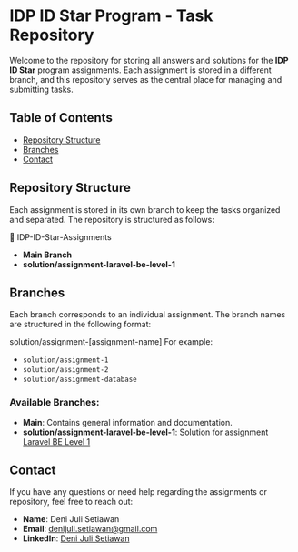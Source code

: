 # IDP ID Star Program - Task Repository

Welcome to the repository for storing all answers and solutions for the **IDP ID Star** program assignments. Each assignment is stored in a different branch, and this repository serves as the central place for managing and submitting tasks.

## Table of Contents

- [Repository Structure](#repository-structure)
- [Branches](#branches)
- [Contact](#contact)

## Repository Structure

Each assignment is stored in its own branch to keep the tasks organized and separated. The repository is structured as follows:

📂 IDP-ID-Star-Assignments

- **Main Branch**
- **solution/assignment-laravel-be-level-1**

## Branches

Each branch corresponds to an individual assignment. The branch names are structured in the following format:

solution/assignment-[assignment-name]
For example:

- `solution/assignment-1`
- `solution/assignment-2`
- `solution/assignment-database`

### Available Branches:

- **Main**: Contains general information and documentation.
- **solution/assignment-laravel-be-level-1**: Solution for assignment [Laravel BE Level 1](https://github.com/DeniJuly/IDP-ID-Star-Assignments/tree/solution/assignment-laravel-be-level-1)

## Contact

If you have any questions or need help regarding the assignments or repository, feel free to reach out:

- **Name**: Deni Juli Setiawan
- **Email**: denijuli.setiawan@gmail.com
- **LinkedIn**: [Deni Juli Setiawan](https://www.linkedin.com/in/deni-juli-setiawan-6b3088170/)
